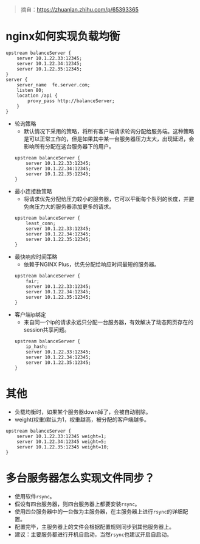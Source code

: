 > 摘自：https://zhuanlan.zhihu.com/p/65393365

# nginx如何实现负载均衡
```
upstream balanceServer {
    server 10.1.22.33:12345;
    server 10.1.22.34:12345;
    server 10.1.22.35:12345;
}
server {
    server_name  fe.server.com;
    listen 80;
    location /api {
        proxy_pass http://balanceServer;
    }
}
```
* 轮询策略
    - 默认情况下采用的策略，将所有客户端请求轮询分配给服务端。这种策略是可以正常工作的，但是如果其中某一台服务器压力太大，出现延迟，会影响所有分配在这台服务器下的用户。
    ```
    upstream balanceServer {
        server 10.1.22.33:12345;
        server 10.1.22.34:12345;
        server 10.1.22.35:12345;
    }
    ```
* 最小连接数策略
    - 将请求优先分配给压力较小的服务器，它可以平衡每个队列的长度，并避免向压力大的服务器添加更多的请求。
    ```
    upstream balanceServer {
        least_conn;
        server 10.1.22.33:12345;
        server 10.1.22.34:12345;
        server 10.1.22.35:12345;
    }
    ```
* 最快响应时间策略
    - 依赖于NGINX Plus，优先分配给响应时间最短的服务器。
    ```
    upstream balanceServer {
        fair;
        server 10.1.22.33:12345;
        server 10.1.22.34:12345;
        server 10.1.22.35:12345;
    }
    ```
* 客户端ip绑定
    - 来自同一个ip的请求永远只分配一台服务器，有效解决了动态网页存在的session共享问题。
    ```
    upstream balanceServer {
        ip_hash;
        server 10.1.22.33:12345;
        server 10.1.22.34:12345;
        server 10.1.22.35:12345;
    }
    ```

# 其他
* 负载均衡时，如果某个服务器down掉了，会被自动剔除。
* weight(权重)默认为1，权重越高，被分配的客户端越多。
```
upstream balanceServer {
    server 10.1.22.33:12345 weight=1;
    server 10.1.22.34:12345 weight=5;
    server 10.1.22.35:12345 weight=10;
}
```

# 多台服务器怎么实现文件同步？
* 使用软件`rsync`。
* 假设有四台服务器，则四台服务器上都要安装`rsync`。
* 使用四台服务器中的一台做为主服务器，在主服务器上进行`rsync`的详细配置。
* 配置完毕，主服务器上的文件会根据配置规则同步到其他服务器上。
* 建议：主要服务都进行开机自启动，当然`rsync`也建议开启自启动。
